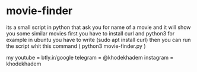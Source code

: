 # movie-finder
its a small script in python that ask you for name of a movie and it will show you some similar movies
first you have to install curl and python3 for example in ubuntu you have to write (sudo apt install curl)
then you can run the script whit this command ( python3 movie-finder.py  )

my youtube = btly.ir/google
telegram = @khodekhadem
instagram = khodekhadem

